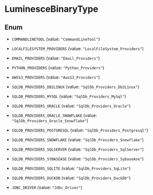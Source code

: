 

# LuminesceBinaryType

## Enum


* `COMMANDLINETOOL` (value: `"CommandLineTool"`)

* `LOCALFILESYSTEM_PROVIDERS` (value: `"LocalFileSystem_Providers"`)

* `EMAIL_PROVIDERS` (value: `"Email_Providers"`)

* `PYTHON_PROVIDERS` (value: `"Python_Providers"`)

* `AWSS3_PROVIDERS` (value: `"AwsS3_Providers"`)

* `SQLDB_PROVIDERS_DB2LINUX` (value: `"SqlDb_Providers_Db2Linux"`)

* `SQLDB_PROVIDERS_MYSQL` (value: `"SqlDb_Providers_MySql"`)

* `SQLDB_PROVIDERS_ORACLE` (value: `"SqlDb_Providers_Oracle"`)

* `SQLDB_PROVIDERS_ORACLE_SNOWFLAKE` (value: `"SqlDb_Providers_Oracle_Snowflake"`)

* `SQLDB_PROVIDERS_POSTGRESQL` (value: `"SqlDb_Providers_Postgresql"`)

* `SQLDB_PROVIDERS_SNOWFLAKE` (value: `"SqlDb_Providers_Snowflake"`)

* `SQLDB_PROVIDERS_SQLSERVER` (value: `"SqlDb_Providers_SqlServer"`)

* `SQLDB_PROVIDERS_SYBASEASE` (value: `"SqlDb_Providers_SybaseAse"`)

* `SQLDB_PROVIDERS_SQLITE` (value: `"SqlDb_Providers_SqLite"`)

* `SQLDB_PROVIDERS_DUCKDB` (value: `"SqlDb_Providers_DuckDb"`)

* `JDBC_DRIVER` (value: `"Jdbc_Driver"`)



